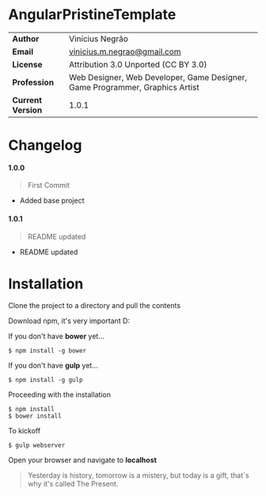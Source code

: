 # AngularPristineTemplate
|||
| --- | --- |
| __Author__ | Vinícius Negrão |
| __Email__ | vinicius.m.negrao@gmail.com |
| __License__ | Attribution 3.0 Unported (CC BY 3.0) |
| __Profession__ | Web Designer, Web Developer, Game Designer, Game Programmer, Graphics Artist |
| __Current Version__ | 1.0.1 |

# Changelog
#### 1.0.0
>First Commit
* Added base project


#### 1.0.1
>README updated
* README updated

# Installation

Clone the project to a directory and pull the contents

Download npm, it's very important D:

If you don't have __bower__ yet...

```
$ npm install -g bower
```

If you don't have __gulp__ yet...

```
$ npm install -g gulp
```

Proceeding with the installation

```
$ npm install
$ bower install
```

To kickoff

```
$ gulp webserver
```

Open your browser and navigate to **localhost**

> Yesterday is history, tomorrow is a mistery, but today is a gift, that`s why it's called The Present.